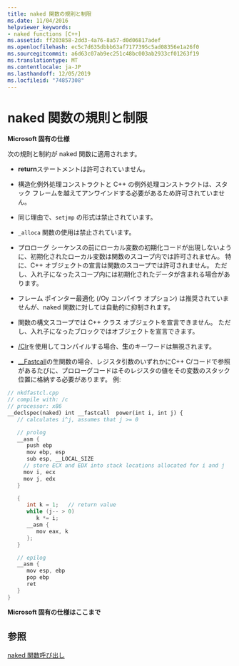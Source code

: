 ```yaml
---
title: naked 関数の規則と制限
ms.date: 11/04/2016
helpviewer_keywords:
- naked functions [C++]
ms.assetid: ff203858-2dd3-4a76-8a57-d0d06817adef
ms.openlocfilehash: ec5c7d635dbbb63af7177395c5ad08356e1a26f0
ms.sourcegitcommit: a6d63c07ab9ec251c48bc003ab2933cf01263f19
ms.translationtype: MT
ms.contentlocale: ja-JP
ms.lasthandoff: 12/05/2019
ms.locfileid: "74857308"
---
```

# <a name="rules-and-limitations-for-naked-functions"></a>naked 関数の規則と制限

**Microsoft 固有の仕様**

次の規則と制約が naked 関数に適用されます。

- **return**ステートメントは許可されていません。

- 構造化例外処理コンストラクトと C++ の例外処理コンストラクトは、スタック フレームを越えてアンワインドする必要があるため許可されていません。

- 同じ理由で、`setjmp` の形式は禁止されています。

- `_alloca` 関数の使用は禁止されています。

- プロローグ シーケンスの前にローカル変数の初期化コードが出現しないように、初期化されたローカル変数は関数のスコープ内では許可されません。 特に、C++ オブジェクトの宣言は関数のスコープでは許可されません。 ただし、入れ子になったスコープ内には初期化されたデータが含まれる場合があります。

- フレーム ポインター最適化 (/Oy コンパイラ オプション) は推奨されていませんが、naked 関数に対しては自動的に抑制されます。

- 関数の構文スコープでは C++ クラス オブジェクトを宣言できません。 ただし、入れ子になったブロックではオブジェクトを宣言できます。

- [/Clr](../build/reference/clr-common-language-runtime-compilation.md)を使用してコンパイルする場合、**生**のキーワードは無視されます。

- [__Fastcall](../cpp/fastcall.md)の生関数の場合、レジスタ引数のいずれかにC++ C/コードで参照があるたびに、プロローグコードはそのレジスタの値をその変数のスタック位置に格納する必要があります。 例:

```cpp
// nkdfastcl.cpp
// compile with: /c
// processor: x86
__declspec(naked) int __fastcall  power(int i, int j) {
   // calculates i^j, assumes that j >= 0

   // prolog
   __asm {
      push ebp
      mov ebp, esp
      sub esp, __LOCAL_SIZE
     // store ECX and EDX into stack locations allocated for i and j
     mov i, ecx
     mov j, edx
   }

   {
      int k = 1;   // return value
      while (j-- > 0)
         k *= i;
      __asm {
         mov eax, k
      };
   }

   // epilog
   __asm {
      mov esp, ebp
      pop ebp
      ret
   }
}
```

**Microsoft 固有の仕様はここまで**

## <a name="see-also"></a>参照

[naked 関数呼び出し](../cpp/naked-function-calls.md)